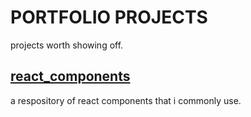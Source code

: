 # PORTFOLIO PROJECTS
projects worth showing off.

## [react_components](/react_components/)
a respository of react components that i commonly use. 